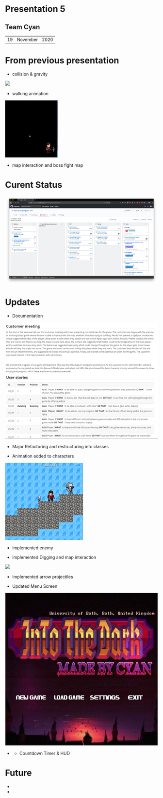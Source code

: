 # Presentation 5

## Team Cyan
|		|		|		|
|-|-|-|
|	19	|	November	|	2020	|
# From previous presentation

- collision & gravity

![ ](../week4-presentation/GravityAndCollision.gif)

- walking animation

![ ](../week4-presentation/gifs/walking.gif)


- map interaction and boss fight map 

# Curent Status 
![ ](./imgs/project.png)



# Updates

- Documentation

![ ](./imgs/docweek5.png)

- Major Refactoring  and restructuring into classes 

  

- Animation added to characters

![ ](./imgs/animations.gif)

- Implemented enemy



- Implemented Digging and map interaction 

  

![ ](./imgs/dignplace.gif)

- Implemented arrow projectiles 



- Updated Menu Screen 

![ ](./imgs/menuscreen.png)

- - Countdown Timer & HUD

# Future

- 
- 